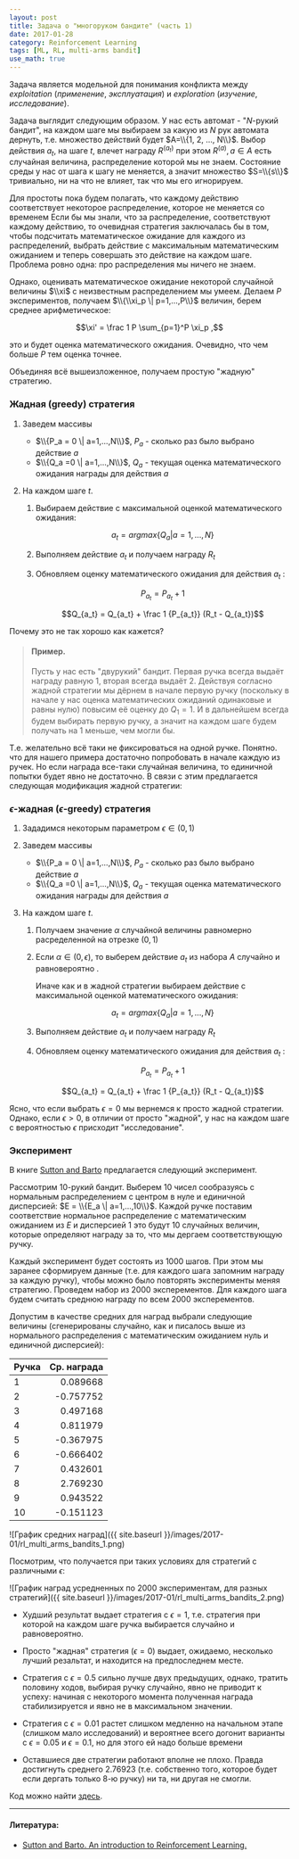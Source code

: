 ```yaml
---
layout: post
title: Задача о "многоруком бандите" (часть 1)
date: 2017-01-28
category: Reinforcement Learning
tags: [ML, RL, multi-arms bandit]
use_math: true
---
```


Задача является модельной для понимания конфликта между *exploitation* (*применение*, *эксплуатация*) и 
*exploration* (*изучение*, *исследование*).

<!--more-->

Задача выглядит следующим образом. У нас есть автомат - "$N$-рукий бандит", на каждом шаге мы выбираем за какую из 
$N$ рук автомата дернуть, т.е. множество действий будет $A=\\{1, 2, ..., N\\}$. Выбор действия $a_t$, на шаге $t$, 
влечет награду  $R^{(a_t)}$ при этом $R^{(a)}, a \in A$ есть случайная величина, распределение которой мы не 
знаем. Состояние среды у нас от шага к шагу не меняется, а значит множество $S=\\{s\\}$ тривиально, ни на что не 
влияет, так что мы его игнорируем.

Для простоты пока будем полагать, что каждому действию соответствует некоторое распределение, которое не меняется со временем
Если бы мы знали, что за распределение, соответствуют каждому действию, то очевидная стратегия заключалась бы в том, чтобы 
подсчитать математическое ожидание для каждого из распределений, выбрать действие с максимальным математическим ожиданием и
теперь совершать это действие на каждом шаге. Проблема ровно одна: про распределения мы ничего не знаем. 

Однако, оценивать математическое ожидание некоторой случайной величины $\\xi$ c неизвестным распределением мы умеем. 
Делаем $P$ экспериментов, получаем $\\{\\xi_p \| p=1,...,P\\}$ величин, берем среднее арифметическое:

$$\xi' = \frac 1 P \sum_{p=1}^P \xi_p ,$$

это и будет оценка математического ожидания. Очевидно, что чем больше $P$ тем оценка точнее.

Объединяя всё вышеизложенное, получаем простую "жадную" стратегию.

<div class="algo" markdown="1">

### Жадная (greedy) стратегия

1. Заведем массивы 

    + $\\{P_a = 0 \| a=1,...,N\\}$, $P_a$ - сколько раз было выбрано действие $a$
    + $\\{Q_a =0 \| a=1,...,N\\}$, $Q_a$ - текущая оценка математического ожидания награды для действия $a$

2. На каждом шаге $t$.

    1. Выбираем действие с максимальной оценкой математического ожидания:

        $$a_t = argmax\{Q_a | a=1,...,N\}$$ 

    2. Выполняем действие $a_t$ и получаем награду $R_t$

    3. Обновляем оценку математического ожидания для действия $a_t$ :

        $$P_{a_t} = P_{a_t} + 1$$

        $$Q_{a_t} = Q_{a_t} + \frac 1 {P_{a_t}} (R_t - Q_{a_t})$$

</div>

Почему это не так хорошо как кажется?

> #### Пример.
> 
> Пусть у нас есть "двурукий" бандит. Первая ручка всегда выдаёт награду равную 1, вторая всегда выдаёт 2. Действуя согласно жадной 
> стратегии мы дёрнем в начале первую ручку (поскольку в начале у нас оценка математических ожиданий одинаковые и равны нулю) повысим 
> её оценку до $Q_1 = 1$. И в дальнейшем всегда будем выбирать первую ручку, а значит на каждом шаге будем получать на 1 меньше, 
> чем могли бы. 

Т.е. желательно всё таки не фиксироваться на одной ручке. Понятно. что для нашего примера достаточно попробовать в начале каждую
из ручек. Но если награда все-таки случайная величина, то единичной попытки будет явно не достаточно. В связи с этим предлагается
следующая модификация жадной стратегии:

<div class="algo" markdown="1">

### $\epsilon$-жадная ($\epsilon$-greedy) стратегия

1. Зададимся некоторым параметром $\epsilon \in (0, 1)$

2. Заведем массивы 

    + $\\{P_a = 0 \| a=1,...,N\\}$, $P_a$ - сколько раз было выбрано действие $a$
    + $\\{Q_a =0 \| a=1,...,N\\}$, $Q_a$ - текущая оценка математического ожидания награды для действия $a$

3. На каждом шаге $t$.

    1. Получаем значение $\alpha$ случайной величины равномерно расределенной на отрезке $(0,1)$

    2. Если $\alpha \in (0, \epsilon)$, то выберем действие $a_t$ из набора $A$ случайно и равновероятно .

       Иначе как и в жадной стратегии выбираем действие с максимальной оценкой математического ожидания:

        $$a_t = argmax\{Q_a | a=1,...,N\}$$ 

    3. Выполняем действие $a_t$ и получаем награду $R_t$

    4. Обновляем оценку математического ожидания для действия $a_t$ :

        $$P_{a_t} = P_{a_t} + 1$$

        $$Q_{a_t} = Q_{a_t} + \frac 1 {P_{a_t}} (R_t - Q_{a_t})$$

</div>

Ясно, что если выбрать $\epsilon = 0$ мы вернемся к просто жадной стратегии. Однако, если $\epsilon > 0$, в отличии от просто "жадной", 
у нас на каждом шаге с вероятностью $\epsilon$ присходит "исследование". 

### Эксперимент

В книге [Sutton and Barto](http://webdocs.cs.ualberta.ca/~sutton/book/the-book.html) предлагается следующий эксперимент. 

Рассмотрим 10-рукий бандит. Выберем 10 чисел сообразуясь с нормальным распределением с центром в нуле и единичной 
дисперсией: $E = \\{E_a \| a=1,...,10\\}$. Каждой ручке поставим соответствие нормальное распределение с математическим 
ожиданием из $E$ и дисперсией $1$ это будут 10 случайных величин, которые определяют награду за то, что мы дергаем 
соответствующую ручку.

Каждый эксперимент будет состоять из 1000 шагов. При этом мы заранее сформируем данные (т.е. для каждого шага запомним награду за
каждую ручку), чтобы можно было повторять эксперименты меняя стратегию. Проведем набор из 2000 эксперементов. Для каждого шага будем 
считать среднюю награду по всем 2000 эксперементов.

Допустим в качестве средних для наград выбрали следующие величины (сгенерированы случайно, как и писалось выше из нормального 
распределения с математическим ожиданием нуль и единичной дисперсией):

| Ручка | Ср. награда |
|-------|------------:|
|   1   |  0.089668   |
|   2   | -0.757752   |
|   3   |  0.497168   |
|   4   |  0.811979   |
|   5   | -0.367975   |
|   6   | -0.666402   |
|   7   |  0.432601   |
|   8   |  2.769230   |
|   9   |  0.943522   |
|  10   | -0.151123   |

![График средних наград]({{ site.baseurl }}/images/2017-01/rl_multi_arms_bandits_1.png)

Посмотрим, что получается при таких условиях для стратегий с различными $\epsilon$:

![График наград усредненных по 2000 экспериментам, для разных стратегий]({{ site.baseurl }}/images/2017-01/rl_multi_arms_bandits_2.png)

+ Худший результат выдает стратегия с $\epsilon = 1$, т.е. стратегия при которой на каждом шаге ручка выбирается случайно и равновероятно.

+ Просто "жадная" стратегия \($\epsilon = 0$\) выдает, ожидаемо, несколько лучший резальтат, и находится на предпоследнем месте.

+ Стратегия с $\epsilon = 0.5$ сильно лучше двух предыдущих, однако, тратить половину ходов, выбирая ручку случайно, явно не приводит к успеху:
начиная с некоторого момента полученная награда стабилизируется и явно не в максимальном значении.

+ Стратегия с $\epsilon = 0.01$ растет слишком медленно на начальном этапе (слишком мало исследований) и вероятнее всего догонит варианты с
$\epsilon = 0.05$ и $\epsilon = 0.1$, но для этого ей надо больше времени

+ Оставшиеся две стратегии работают вполне не плохо. Правда достигнуть среднего $2.76923$ (т.е. собственно того, которое будет если дергать только 8-ю ручку)
ни та, ни другая не смогли.

Код можно найти [здесь](https://github.com/vbystricky/vbystricky_tests/tree/master/multi_arms_bandits). 

---

#### Литература:

+ [Sutton and Barto. An introduction to Reinforcement Learning.](http://webdocs.cs.ualberta.ca/~sutton/book/the-book.html)

